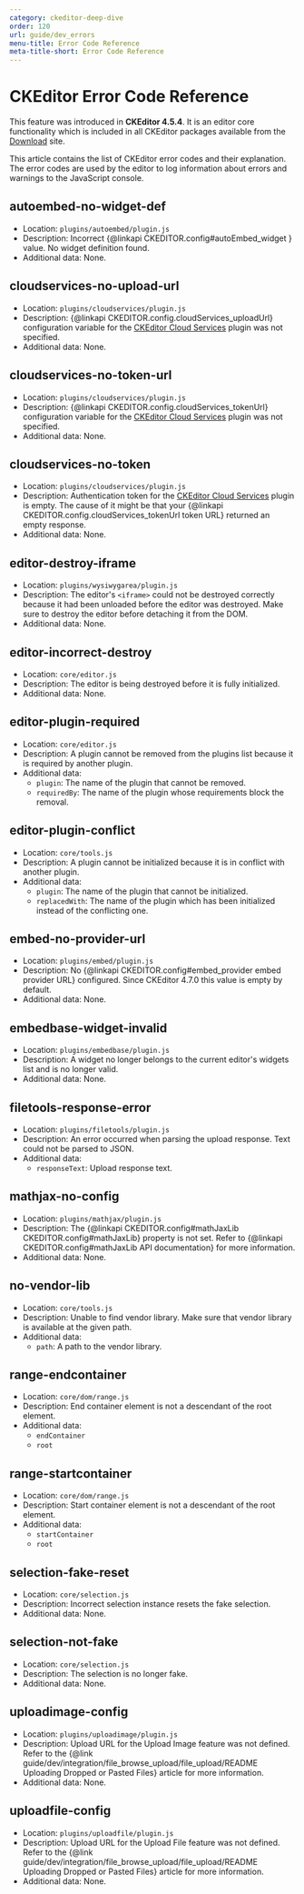 ```yaml
---
category: ckeditor-deep-dive
order: 120
url: guide/dev_errors
menu-title: Error Code Reference
meta-title-short: Error Code Reference
---
```

<!--
Copyright (c) 2003-2019, CKSource - Frederico Knabben. All rights reserved.
For licensing, see LICENSE.md.
-->

# CKEditor Error Code Reference

<info-box info=""> This feature was introduced in <strong>CKEditor 4.5.4</strong>. It is an editor core functionality which is included in all CKEditor packages available from the <a href="https://ckeditor.com/ckeditor-4/download/">Download</a> site.
</info-box>

This article contains the list of CKEditor error codes and their explanation. The error codes are used by the editor to log information about errors and warnings to the JavaScript console.

## autoembed-no-widget-def

* Location: `plugins/autoembed/plugin.js`
* Description: Incorrect {@linkapi CKEDITOR.config#autoEmbed_widget } value. No widget definition found.
* Additional data: None.

## cloudservices-no-upload-url

* Location: `plugins/cloudservices/plugin.js`
* Description: {@linkapi CKEDITOR.config.cloudServices_uploadUrl} configuration variable for the [CKEditor Cloud Services](https://ckeditor.com/cke4/addon/cloudservices) plugin was not specified.
* Additional data: None.

## cloudservices-no-token-url

* Location: `plugins/cloudservices/plugin.js`
* Description: {@linkapi CKEDITOR.config.cloudServices_tokenUrl} configuration variable for the [CKEditor Cloud Services](https://ckeditor.com/cke4/addon/cloudservices) plugin was not specified.
* Additional data: None.

## cloudservices-no-token

* Location: `plugins/cloudservices/plugin.js`
* Description: Authentication token for the [CKEditor Cloud Services](https://ckeditor.com/cke4/addon/cloudservices) plugin is empty. The cause of it might be that your {@linkapi CKEDITOR.config.cloudServices_tokenUrl token URL} returned an empty response.
* Additional data: None.

## editor-destroy-iframe

* Location: `plugins/wysiwygarea/plugin.js`
* Description: The editor's `<iframe>` could not be destroyed correctly because it had been unloaded before the editor was destroyed. Make sure to destroy the editor before detaching it from the DOM.
* Additional data: None.

## editor-incorrect-destroy

* Location: `core/editor.js`
* Description: The editor is being destroyed before it is fully initialized.
* Additional data: None.

## editor-plugin-required

* Location: `core/editor.js`
* Description: A plugin cannot be removed from the plugins list because it is required by another plugin.
* Additional data:
	* `plugin`: The name of the plugin that cannot be removed.
	* `requiredBy`: The name of the plugin whose requirements block the removal.

## editor-plugin-conflict

* Location: `core/tools.js`
* Description: A plugin cannot be initialized because it is in conflict with another plugin.
* Additional data:
	* `plugin`: The name of the plugin that cannot be initialized.
	* `replacedWith`: The name of the plugin which has been initialized instead of the conflicting one.

## embed-no-provider-url
* Location: `plugins/embed/plugin.js`
* Description: No {@linkapi CKEDITOR.config#embed_provider embed provider URL} configured. Since CKEditor 4.7.0 this value is empty by default.
* Additional data: None.

## embedbase-widget-invalid

* Location: `plugins/embedbase/plugin.js`
* Description: A widget no longer belongs to the current editor's widgets list and is no longer valid.
* Additional data: None.

## filetools-response-error

* Location: `plugins/filetools/plugin.js`
* Description: An error occurred when parsing the upload response. Text could not be parsed to JSON.
* Additional data:
	* `responseText`: Upload response text.

## mathjax-no-config

* Location: `plugins/mathjax/plugin.js`
* Description: The {@linkapi CKEDITOR.config#mathJaxLib CKEDITOR.config#mathJaxLib} property is not set. Refer to {@linkapi CKEDITOR.config#mathJaxLib API documentation} for more information.
* Additional data: None.

## no-vendor-lib

* Location: `core/tools.js`
* Description: Unable to find vendor library. Make sure that vendor library is available at the given path.
* Additional data:
	* `path`: A path to the vendor library.

## range-endcontainer

* Location: `core/dom/range.js`
* Description: End container element is not a descendant of the root element.
* Additional data:
	* `endContainer`
	* `root`

## range-startcontainer

* Location: `core/dom/range.js`
* Description: Start container element is not a descendant of the root element.
* Additional data:
	* `startContainer`
	* `root`

## selection-fake-reset

* Location: `core/selection.js`
* Description: Incorrect selection instance resets the fake selection.
* Additional data: None.

## selection-not-fake

* Location: `core/selection.js`
* Description: The selection is no longer fake.
* Additional data: None.

## uploadimage-config

* Location: `plugins/uploadimage/plugin.js`
* Description: Upload URL for the Upload Image feature was not defined. Refer to the {@link guide/dev/integration/file_browse_upload/file_upload/README Uploading Dropped or Pasted Files} article for more information.
* Additional data: None.

## uploadfile-config

* Location: `plugins/uploadfile/plugin.js`
* Description: Upload URL for the Upload File feature was not defined. Refer to the {@link guide/dev/integration/file_browse_upload/file_upload/README Uploading Dropped or Pasted Files} article for more information.
* Additional data: None.
